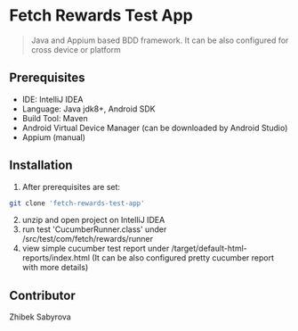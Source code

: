 # Fetch Rewards Test App

> Java and Appium based BDD framework. It can be also configured for cross device or platform

## Prerequisites
- IDE: IntelliJ IDEA
- Language: Java jdk8+, Android SDK
- Build Tool: Maven
- Android Virtual Device Manager (can be downloaded by Android Studio)
- Appium (manual)

## Installation

1) After prerequisites are set:

```bash
git clone 'fetch-rewards-test-app'
```
2) unzip and open project on IntelliJ IDEA
3) run test 'CucumberRunner.class' under /src/test/com/fetch/rewards/runner
4) view simple cucumber test report under /target/default-html-reports/index.html
(It can be also configured pretty cucumber report with more details)


## Contributor
Zhibek Sabyrova
